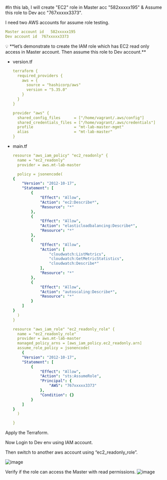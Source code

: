 #In this lab, I will create "EC2" role in Master acc "582xxxxx195" & Assume this role to Dev acc "767xxxxx3373".


I need two AWS accounts for assume role testing.

```yaml
Master account id	582xxxxx195
Dev account id	767xxxxx3373
```

<aside>
💡 **let’s demonstrate to create the IAM role which has EC2 read only access in Master account. Then assume this role to Dev account.**

</aside>

- version.tf
    
    ```yaml
    terraform {
      required_providers {
        aws = {
          source = "hashicorp/aws"
          version = "5.35.0"
        }
      }
    }
    
    provider "aws" {
      shared_config_files      = ["/home/vagrant/.aws/config"]
      shared_credentials_files = ["/home/vagrant/.aws/credentials"]
      profile                  = "mt-lab-master-mgmt"
      alias                    = "mt-lab-master"
    }
    ```
    
- main.tf
    
    ```yaml
    resource "aws_iam_policy" "ec2_readonly" {
      name = "ec2_readonly"
      provider = aws.mt-lab-master
    
      policy = jsonencode(
    {
        "Version": "2012-10-17",
        "Statement": [
            {
                "Effect": "Allow",
                "Action": "ec2:Describe*",
                "Resource": "*"
            },
            {
                "Effect": "Allow",
                "Action": "elasticloadbalancing:Describe*",
                "Resource": "*"
            },
            {
                "Effect": "Allow",
                "Action": [
                    "cloudwatch:ListMetrics",
                    "cloudwatch:GetMetricStatistics",
                    "cloudwatch:Describe*"
                ],
                "Resource": "*"
            },
            {
                "Effect": "Allow",
                "Action": "autoscaling:Describe*",
                "Resource": "*"
            }
        ]
    }
      )
    }
    
    resource "aws_iam_role" "ec2_readonly_role" {
      name = "ec2_readonly_role"
      provider = aws.mt-lab-master
      managed_policy_arns = [aws_iam_policy.ec2_readonly.arn]
      assume_role_policy = jsonencode(
        {
        "Version": "2012-10-17",
        "Statement": [
            {
                "Effect": "Allow",
                "Action": "sts:AssumeRole",
                "Principal": {
                    "AWS": "767xxxxx3373"
                },
                "Condition": {}
            }
        ]
    }
      )
    
    }
    ```
    

Apply the Terraform. 

Now Login to Dev env using IAM account. 

Then switch to another aws account using “ec2_readonly_role”.

![image](https://github.com/myathway-lab/Create-AWD-Assume-Role-using-Terraform/assets/157335804/f9815f70-8bc0-48a9-9191-999d9ce093b1)


Verify if the role can access the Master with read permissions. 
![image](https://github.com/myathway-lab/Create-AWD-Assume-Role-using-Terraform/assets/157335804/fa59862f-860e-4644-a5f4-dbd55b78dd69)

